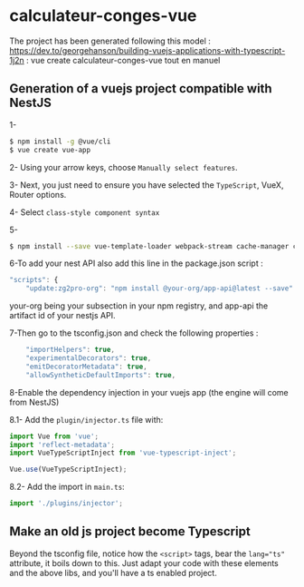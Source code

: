 # calculateur-conges-vue

The project has been generated following this model : https://dev.to/georgehanson/building-vuejs-applications-with-typescript-1j2n : vue create calculateur-conges-vue 
tout en manuel

## Generation of a vuejs project compatible with NestJS

1- 
```bash
$ npm install -g @vue/cli
$ vue create vue-app
```

2- Using your arrow keys, choose `Manually select features`.

3- Next, you just need to ensure you have selected the `TypeScript`, VueX, Router options. 

4- Select `class-style component syntax`

5-
```bash
$ npm install --save vue-template-loader webpack-stream cache-manager class-transformer class-validator core-js vuetify vue-typescript-inject
```

6-To add your nest API also add this line in the package.json script :
```js
"scripts": {
    "update:zg2pro-org": "npm install @your-org/app-api@latest --save"
```
your-org being your subsection in your npm registry, and app-api the artifact id of your nestjs API.

7-Then go to the tsconfig.json and check the following properties :
```js
    "importHelpers": true,
    "experimentalDecorators": true,
    "emitDecoratorMetadata": true,
    "allowSyntheticDefaultImports": true,
```

8-Enable the dependency injection in your vuejs app (the engine will come from NestJS)

8.1- Add the `plugin/injector.ts` file with:
```js
import Vue from 'vue';
import 'reflect-metadata';
import VueTypeScriptInject from 'vue-typescript-inject';

Vue.use(VueTypeScriptInject);
```

8.2- Add the import in `main.ts`:
```js
import './plugins/injector';
```

## Make an old js project become Typescript

Beyond the tsconfig file, notice how the `<script>` tags, bear the `lang="ts"` attribute, it boils down to this. Just adapt your code with these elements and the above libs, and you'll have a ts enabled project.
